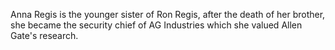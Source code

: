 Anna Regis is the younger sister of Ron Regis, after the death of her brother, she became the security chief of AG Industries which she valued Allen Gate's research. 
